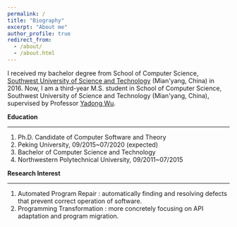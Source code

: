 ```yaml
---
permalink: /
title: "Biography"
excerpt: "About me"
author_profile: true
redirect_from: 
  - /about/
  - /about.html
---
```


I received my bachelor degree from School of Computer Science, [Southwest University of Science and Technology](http://www.swust.edu.cn/) (Mian'yang, China) in 2016. Now, I am a third-year M.S. student in School of Computer Science, Southwest University of Science and Technology (Mian'yang, China), supervised by Professor [Yadong Wu](http://www.cs.swust.edu.cn/staff/p/WuYadong).


**Education**
***
1. Ph.D. Candidate of Computer Software and Theory
2.  Peking University, 09/2015~07/2020 (expected)
3. Bachelor of Computer Science and Technology
4.  Northwestern Polytechnical University, 09/2011~07/2015

**Research Interest**
***
1. Automated Program Repair : automatically finding and resolving defects that prevent correct operation of software.
2. Programming Transformation : more concretely focusing on API adaptation and program migration.
